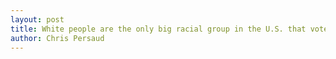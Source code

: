```yaml
---
layout: post
title: White people are the only big racial group in the U.S. that votes Republican
author: Chris Persaud
---
```



